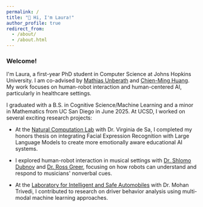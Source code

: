 ```yaml
---
permalink: /
title: "👋 Hi, I'm Laura!"
author_profile: true
redirect_from: 
  - /about/
  - /about.html
---
```


### Welcome!

I'm Laura, a first-year PhD student in Computer Science at Johns Hopkins University. I am co-advised by [Mathias Unberath](https://www.arcade.cs.jhu.edu/) and [Chien-Ming Huang](https://intuitivecomputing.github.io/index.html). My work focuses on human-robot interaction and human-centered AI, particularly in healthcare settings.

I graduated with a B.S. in Cognitive Science/Machine Learning and a minor in Mathematics from UC San Diego in June 2025. At UCSD, I worked on several exciting research projects:

- At the [Natural Computation Lab](https://pages.ucsd.edu/~desa/) with Dr. Virginia de Sa, I completed my honors thesis on integrating Facial Expression Recognition with Large Language Models to create more emotionally aware educational AI systems.

- I explored human-robot interaction in musical settings with [Dr. Shlomo Dubnov](http://dub.ucsd.edu/) and [Dr. Ross Greer](https://www.rossgreer.com/), focusing on how robots can understand and respond to musicians' nonverbal cues.

- At the [Laboratory for Intelligent and Safe Automobiles](https://cvrr.ucsd.edu/) with Dr. Mohan Trivedi, I contributed to research on driver behavior analysis using multi-modal machine learning approaches.
